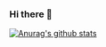 ### Hi there 👋

[![Anurag's github stats](https://github-readme-stats.vercel.app/api?username=lillelink&count_private=true&theme=dark)](https://github.com/anuraghazra/github-readme-stats)
